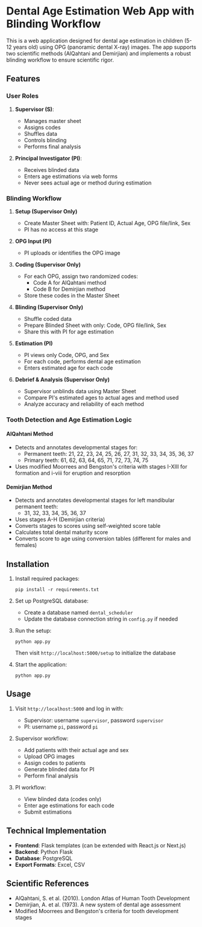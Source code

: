 # Dental Age Estimation Web App with Blinding Workflow

This is a web application designed for dental age estimation in children (5-12 years old) using OPG (panoramic dental X-ray) images. The app supports two scientific methods (AlQahtani and Demirjian) and implements a robust blinding workflow to ensure scientific rigor.

## Features

### User Roles
1. **Supervisor (S)**: 
   - Manages master sheet
   - Assigns codes
   - Shuffles data
   - Controls blinding
   - Performs final analysis

2. **Principal Investigator (PI)**:
   - Receives blinded data
   - Enters age estimations via web forms
   - Never sees actual age or method during estimation

### Blinding Workflow

1. **Setup (Supervisor Only)**
   - Create Master Sheet with: Patient ID, Actual Age, OPG file/link, Sex
   - PI has no access at this stage

2. **OPG Input (PI)**
   - PI uploads or identifies the OPG image

3. **Coding (Supervisor Only)**
   - For each OPG, assign two randomized codes:
     - Code A for AlQahtani method
     - Code B for Demirjian method
   - Store these codes in the Master Sheet

4. **Blinding (Supervisor Only)**
   - Shuffle coded data
   - Prepare Blinded Sheet with only: Code, OPG file/link, Sex
   - Share this with PI for age estimation

5. **Estimation (PI)**
   - PI views only Code, OPG, and Sex
   - For each code, performs dental age estimation
   - Enters estimated age for each code

6. **Debrief & Analysis (Supervisor Only)**
   - Supervisor unblinds data using Master Sheet
   - Compare PI's estimated ages to actual ages and method used
   - Analyze accuracy and reliability of each method

### Tooth Detection and Age Estimation Logic

#### AlQahtani Method
- Detects and annotates developmental stages for:
  - Permanent teeth: 21, 22, 23, 24, 25, 26, 27, 31, 32, 33, 34, 35, 36, 37
  - Primary teeth: 61, 62, 63, 64, 65, 71, 72, 73, 74, 75
- Uses modified Moorrees and Bengston's criteria with stages I-XIII for formation and i-viii for eruption and resorption

#### Demirjian Method
- Detects and annotates developmental stages for left mandibular permanent teeth:
  - 31, 32, 33, 34, 35, 36, 37
- Uses stages A-H (Demirjian criteria)
- Converts stages to scores using self-weighted score table
- Calculates total dental maturity score
- Converts score to age using conversion tables (different for males and females)

## Installation

1. Install required packages:
   ```
   pip install -r requirements.txt
   ```

2. Set up PostgreSQL database:
   - Create a database named `dental_scheduler`
   - Update the database connection string in `config.py` if needed

3. Run the setup:
   ```
   python app.py
   ```
   Then visit `http://localhost:5000/setup` to initialize the database

4. Start the application:
   ```
   python app.py
   ```

## Usage

1. Visit `http://localhost:5000` and log in with:
   - Supervisor: username `supervisor`, password `supervisor`
   - PI: username `pi`, password `pi`

2. Supervisor workflow:
   - Add patients with their actual age and sex
   - Upload OPG images
   - Assign codes to patients
   - Generate blinded data for PI
   - Perform final analysis

3. PI workflow:
   - View blinded data (codes only)
   - Enter age estimations for each code
   - Submit estimations

## Technical Implementation

- **Frontend**: Flask templates (can be extended with React.js or Next.js)
- **Backend**: Python Flask
- **Database**: PostgreSQL
- **Export Formats**: Excel, CSV

## Scientific References

- AlQahtani, S. et al. (2010). London Atlas of Human Tooth Development
- Demirjian, A. et al. (1973). A new system of dental age assessment
- Modified Moorrees and Bengston's criteria for tooth development stages